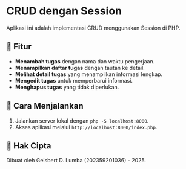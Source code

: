 # CRUD dengan Session

Aplikasi ini adalah implementasi CRUD menggunakan Session di PHP.

## 📌 Fitur
- **Menambah tugas** dengan nama dan waktu pengerjaan.
- **Menampilkan daftar tugas** dengan tautan ke detail.
- **Melihat detail tugas** yang menampilkan informasi lengkap.
- **Mengedit tugas** untuk memperbarui informasi.
- **Menghapus tugas** yang tidak diperlukan.

## 🚀 Cara Menjalankan
1. Jalankan server lokal dengan `php -S localhost:8000`.
2. Akses aplikasi melalui `http://localhost:8000/index.php`.

## 📌 Hak Cipta
Dibuat oleh Geisbert D. Lumba (202359201036) - 2025.
